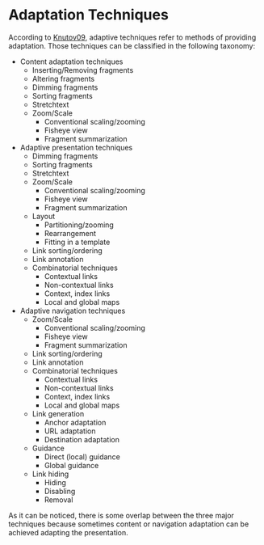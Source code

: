 # Adaptation Techniques
According to [Knutov09](dx.doi.org/10.1080/13614560902801608), adaptive techniques refer to methods of providing adaptation. Those techniques can be classified in the following taxonomy:
* Content adaptation techniques
    * Inserting/Removing fragments
	* Altering fragments
	* Dimming fragments
	* Sorting fragments
	* Stretchtext
	* Zoom/Scale
	    * Conventional scaling/zooming
		* Fisheye view
		* Fragment summarization
* Adaptive presentation techniques
	* Dimming fragments
	* Sorting fragments
	* Stretchtext
	* Zoom/Scale
	    * Conventional scaling/zooming
		* Fisheye view
		* Fragment summarization
	* Layout
	    * Partitioning/zooming
		* Rearrangement
		* Fitting in a template
	* Link sorting/ordering
	* Link annotation
	* Combinatorial techniques
	    * Contextual links
		* Non-contextual links
		* Context, index links
		* Local and global maps
* Adaptive navigation techniques
	* Zoom/Scale
	    * Conventional scaling/zooming
		* Fisheye view
		* Fragment summarization
	* Link sorting/ordering
	* Link annotation
	* Combinatorial techniques
	    * Contextual links
		* Non-contextual links
		* Context, index links
		* Local and global maps
	* Link generation
	    * Anchor adaptation
		* URL adaptation
		* Destination adaptation
	* Guidance
	    * Direct (local) guidance
		* Global guidance
	* Link hiding
	    * Hiding
		* Disabling
		* Removal
		
As it can be noticed, there is some overlap between the three major techniques because sometimes content or navigation adaptation can be achieved adapting the presentation.
